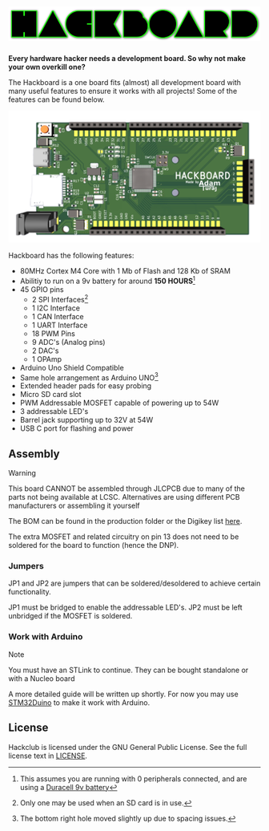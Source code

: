 # ![Title Saying Hackboard](https://raw.githubusercontent.com/AdamTuraj/hackboard/main/Images/logo.png)

**Every hardware hacker needs a development board. So why not make your own overkill one?**

The Hackboard is a one board fits (almost) all development board with many useful features to ensure it works with all projects! Some of the features can be found below.

![A 3d view of the hackboard](https://raw.githubusercontent.com/AdamTuraj/hackboard/main/Images/3D_View.png)

Hackboard has the following features:

- 80MHz Cortex M4 Core with 1 Mb of Flash and 128 Kb of SRAM
- Abilitiy to run on a 9v battery for around **150 HOURS**[^1]
- 45 GPIO pins
  - 2 SPI Interfaces[^2]
  - 1 I2C Interface
  - 1 CAN Interface
  - 1 UART Interface
  - 18 PWM Pins
  - 9 ADC's (Analog pins)
  - 2 DAC's
  - 1 OPAmp
- Arduino Uno Shield Compatible
- Same hole arrangement as Arduino UNO[^3]
- Extended header pads for easy probing
- Micro SD card slot
- PWM Addressable MOSFET capable of powering up to 54W
- 3 addressable LED's
- Barrel jack supporting up to 32V at 54W
- USB C port for flashing and power

[^1]: This assumes you are running with 0 peripherals connected, and are using a [Duracell 9v battery](https://www.duracell.com/wp-content/uploads/2016/03/MN1604_US_CT1.pdf)
[^2]: Only one may be used when an SD card is in use.
[^3]: The bottom right hole moved slightly up due to spacing issues.

## Assembly

> [!WARNING]
> This board CANNOT be assembled through JLCPCB due to many of the parts not being available at LCSC. Alternatives are using different PCB manufacturers or assembling it yourself

The BOM can be found in the production folder or the Digikey list [here](https://www.digikey.ca/en/mylists/list/BNXJM32ETT).

The extra MOSFET and related circuitry on pin 13 does not need to be soldered for the board to function (hence the DNP).

### Jumpers

JP1 and JP2 are jumpers that can be soldered/desoldered to achieve certain functionality.

JP1 must be bridged to enable the addressable LED's. JP2 must be left unbridged if the MOSFET is soldered.

### Work with Arduino

> [!NOTE]
> You must have an STLink to continue. They can be bought standalone or with a Nucleo board

A more detailed guide will be written up shortly. For now you may use [STM32Duino](https://github.com/stm32duino/Arduino_Core_STM32) to make it work with Arduino.

## License

Hackclub is licensed under the GNU General Public License. See the full license text in [LICENSE](LICENSE).

